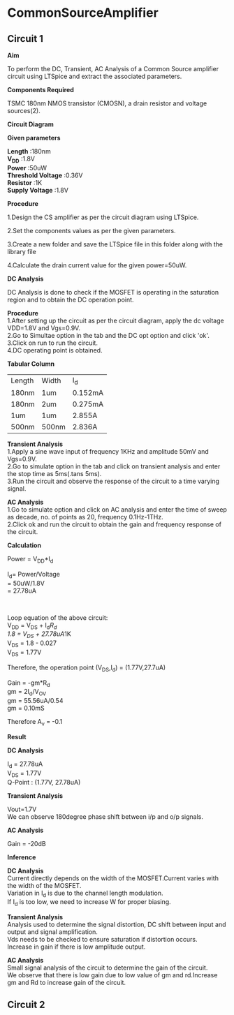 # CommonSourceAmplifier
## Circuit 1

**Aim**
<p>To perform the DC, Transient, AC Analysis of a Common Source amplifier circuit using LTSpice and extract the associated parameters.</p>

**Components Required**
<p>TSMC 180nm NMOS transistor (CMOSN), a drain resistor and voltage sources(2).</p>

**Circuit Diagram**

**Given parameters**

**Length** :180nm<br>
**V<sub>DD</sub>** :1.8V<br>
**Power** :50uW<br>
**Threshold Voltage** :0.36V<br>
**Resistor** :1K<br>
**Supply Voltage** :1.8V<br>

**Procedure**
<p>1.Design the CS amplifier as per the circuit diagram using LTSpice.</p>
<p>2.Set the components values as per the given parameters.</p>
<p>3.Create a new folder and save the LTSpice file in this folder along with the library file</p>
<p>4.Calculate the drain current value for the given power=50uW.</p>

                
**DC Analysis**
<p>DC Analysis is done to check if the MOSFET is operating in the saturation region and to obtain the DC operation point.</p>

**Procedure**<br>
1.After setting up the circuit as per the circuit diagram, apply the dc voltage VDD=1.8V and Vgs=0.9V.<br>
2.Go to Simultae option in the tab and the DC opt option and click 'ok'.<br>
3.Click on run to run the circuit.<br>
4.DC operating point is obtained.<br>

**Tabular Column**
<table>
<tr>
  <td>Length</td>
  <td>Width</td>
  <td>I<sub>d</sub></td>
</tr>
<tr>
  <td>180nm</td>
  <td>1um</td>
  <td>0.152mA</td>
</tr>
<tr>
  <td>180nm</td>
  <td>2um</td>
  <td>0.275mA</td>
</tr>
<tr>
  <td>1um</td>
  <td>1um</td>
  <td>2.855A</td>
</tr>
<tr>
  <td>500nm</td>
  <td>500nm</td>
  <td>2.836A</td>
</tr>
</table>

**Transient Analysis**<br>
1.Apply a sine wave input of frequency 1KHz and amplitude 50mV and Vgs=0.9V.<br>
2.Go to simulate option in the tab and click on transient analysis and enter the stop time as 5ms(.tans 5ms).<br>
3.Run the circuit and observe the response of the circuit to a time varying signal.<br>

**AC Analysis**<br>
1.Go to simulate option and click on AC analysis and enter the time of sweep as decade, no. of points as 20, frequency 0.1Hz-1THz.<br>
2.Click ok and run the circuit to obtain the gain and frequency response of the circuit.<br>

**Calculation**

Power = V<sub>DD</sub>*I<sub>d</sub>
<p>I<sub>d</sub>= Power/Voltage<br>
                 = 50uW/1.8V<br>
                 = 27.78uA</p><br>

Loop equation of the above circuit:<br>
V<sub>DD</sub> = V<sub>DS</sub> + I<sub>d</sub>*R<sub>d</sub><br>
1.8 = V<sub>DS</sub> + 27.78uA*1K<br>
V<sub>DS</sub> = 1.8 - 0.027<br>
V<sub>DS</sub> = 1.77V<br>

Therefore, the operation point (V<sub>DS</sub>,I<sub>d</sub>) = (1.77V,27.7uA)

Gain = -gm*R<sub>d</sub><br>
gm = 2I<sub>d</sub>/V<sub>OV</sub><br>
gm = 55.56uA/0.54<br>
gm = 0.10mS<br>

Therefore A<sub>v</sub> = -0.1

**Result**

**DC Analysis**

I<sub>d</sub> = 27.78uA<br>
V<sub>DS</sub> = 1.77V<br>
Q-Point : (1.77V, 27.78uA)<br>

**Transient Analysis**

Vout=1.7V<br>
We can observe 180degree phase shift between i/p and o/p signals.<br>

**AC Analysis**

Gain = -20dB

**Inference**

**DC Analysis**<br>
Current directly depends on the width of the MOSFET.Current varies with the width of the MOSFET.<br>
Variation in I<sub>d</sub> is due to the channel length modulation.<br>
If I<sub>d</sub> is too low, we need to increase W for proper biasing.

**Transient Analysis**<br>
Analysis used to determine the signal distortion, DC shift between input and output and signal amplification.<br>
Vds needs to be checked to ensure saturation if distortion occurs.<br>
Increase in gain if there is low amplitude output.

**AC Analysis**<br>
Small signal analysis of the circuit to determine the gain of the circuit.<br>
We observe that there is low gain due to low value of gm and rd.Increase gm and Rd to increase gain of the circuit.


## Circuit 2











                            
                                     





